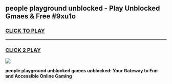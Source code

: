 
## people playground unblocked - Play Unblocked Gmaes & Free #9xu1o
<h3>
<a href="https://news.freeplayer.one?title=people_playground_unblocked&ref=03M">CLICK TO PLAY</a></h3>
<hr>

<h3>
<a href="https://news.freeplayer.one?title=people_playground_unblocked&ref=03M">CLICK 2 PLAY</a>
  
</h3>

<a href="https://news.freeplayer.one?title=people_playground_unblocked&ref=03M"><img src="https://clearcache.store/games.png"></a>


**people playground unblocked games unblocked: Your Gateway to Fun and Accessible Online Gaming**
